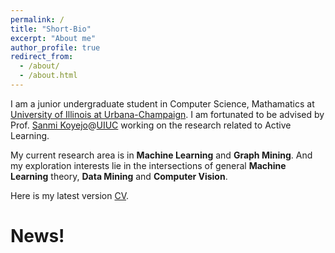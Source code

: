 ```yaml
---
permalink: /
title: "Short-Bio"
excerpt: "About me"
author_profile: true
redirect_from: 
  - /about/
  - /about.html
---
```


I am a junior undergraduate student in Computer Science, Mathamatics at [University of Illinois at Urbana-Champaign](https://illinois.edu/). I am fortunated to be advised by Prof. [Sanmi Koyejo](https://sanmi.cs.illinois.edu/)@[UIUC](https://illinois.edu/) working on the research related to Active Learning.

My current research area is in **Machine Learning** and **Graph Mining**. And my exploration interests lie in the intersections of general **Machine Learning** theory, **Data Mining** and **Computer Vision**.

Here is my latest version [CV](https://minhaoj2.github.io/files/CV.pdf).

News!
======
